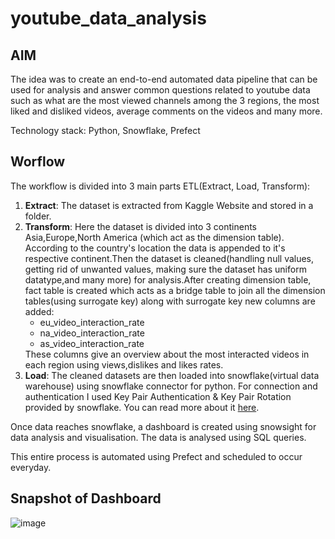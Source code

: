 # youtube_data_analysis
## AIM
<p>The idea was to create an end-to-end automated data pipeline that can be used for analysis and answer common questions related to youtube data such as what are the most viewed channels among the 3 regions, the most liked and disliked videos, average comments on the videos and many more.</p>
<p>Technology stack: Python, Snowflake, Prefect</p>

## Worflow
The workflow is divided into 3 main parts ETL(Extract, Load, Transform):
<ol>
<li><b>Extract</b>: The dataset is extracted from Kaggle Website and stored in a folder.</li>

<li><b>Transform</b>: Here the dataset is divided into 3 continents Asia,Europe,North America (which act as the dimension table).
According to the country's location the data is appended to it's respective continent.Then the dataset is cleaned(handling null values, getting rid of unwanted values, making sure the dataset has uniform datatype,and many more) for analysis.After creating dimension table, fact table is created which acts as a bridge table to join all the dimension tables(using surrogate key) along with surrogate key new columns are added:
<ul>
<li>eu_video_interaction_rate</li>
<li>na_video_interaction_rate</li> 
<li>as_video_interaction_rate</li>
</ul>
These columns give an overview about the most interacted videos in each region using views,dislikes and likes rates.</li>

<li><b>Load</b>: The cleaned datasets are then loaded into snowflake(virtual data warehouse) using snowflake connector for python. For connection and authentication I used Key Pair Authentication & Key Pair Rotation provided by snowflake. You can read more about it <a href='https://docs.snowflake.com/en/user-guide/key-pair-auth.html'>here</a>.</li>
</ol>

<p>Once data reaches snowflake, a dashboard is created using snowsight for data analysis and visualisation. The data is analysed using SQL queries.</p>
<p> This entire process is automated using Prefect and scheduled to occur everyday.</p>

## Snapshot of Dashboard

![image](https://user-images.githubusercontent.com/53776611/182353937-4ff61eba-bed9-4761-bbac-49f8f7433057.png)
